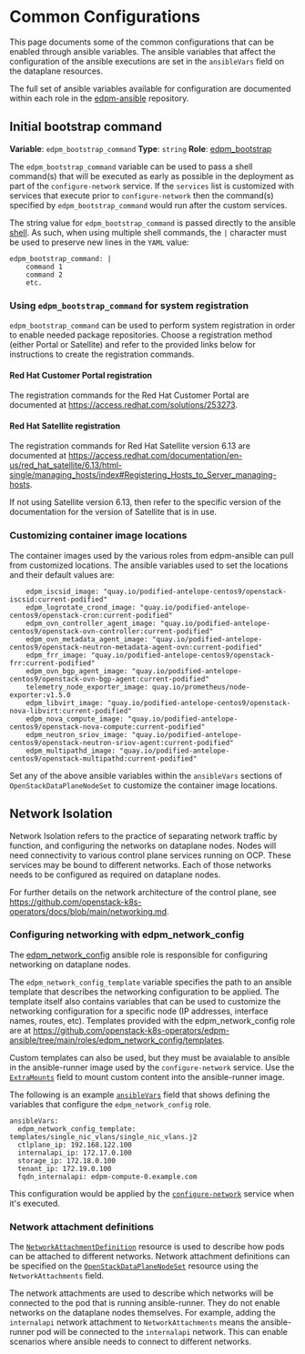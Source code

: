# Common Configurations

This page documents some of the common configurations that can be enabled
through ansible variables.  The ansible variables that affect the configuration
of the ansible executions are set in the `ansibleVars` field on the dataplane
resources.

The full set of ansible variables available for configuration are documented
within each role in the
[edpm-ansible](https://github.com/openstack-k8s-operators/edpm-ansible/tree/main/roles)
repository.

## Initial bootstrap command

**Variable**: `edpm_bootstrap_command`
**Type**: `string`
**Role**: [edpm_bootstrap](https://github.com/openstack-k8s-operators/edpm-ansible/tree/main/roles/edpm_bootstrap)

The `edpm_bootstrap_command` variable can be used to pass a shell command(s) that
will be executed as early as possible in the deployment as part of the
`configure-network` service. If the `services` list is customized with services
that execute prior to `configure-network` then the command(s) specified by
`edpm_bootstrap_command` would run after the custom services.

The string value for `edpm_bootstrap_command` is passed directly to the ansible
[shell](https://docs.ansible.com/ansible/latest/collections/ansible/builtin/shell_module.html).
As such, when using multiple shell commands, the `|` character must be used to
preserve new lines in the `YAML` value:

    edpm_bootstrap_command: |
        command 1
        command 2
        etc.

### Using `edpm_bootstrap_command` for system registration

`edpm_bootstrap_command` can be used to perform system registration in order to
enable needed package repositories. Choose a registration method (either Portal
or Satellite) and refer to the provided links below for instructions to create
the registration commands.

#### Red Hat Customer Portal registration

The registration commands for the Red Hat Customer Portal are documented at
<https://access.redhat.com/solutions/253273>.

#### Red Hat Satellite registration

The registration commands for Red Hat Satellite version 6.13 are documented at
<https://access.redhat.com/documentation/en-us/red_hat_satellite/6.13/html-single/managing_hosts/index#Registering_Hosts_to_Server_managing-hosts>.

If not using Satellite version 6.13, then refer to the specific version of the
documentation for the version of Satellite that is in use.

### Customizing container image locations

The container images used by the various roles from edpm-ansible can pull from
customized locations. The ansible variables used to set the locations and their
default values are:

		edpm_iscsid_image: "quay.io/podified-antelope-centos9/openstack-iscsid:current-podified"
		edpm_logrotate_crond_image: "quay.io/podified-antelope-centos9/openstack-cron:current-podified"
		edpm_ovn_controller_agent_image: "quay.io/podified-antelope-centos9/openstack-ovn-controller:current-podified"
		edpm_ovn_metadata_agent_image: "quay.io/podified-antelope-centos9/openstack-neutron-metadata-agent-ovn:current-podified"
		edpm_frr_image: "quay.io/podified-antelope-centos9/openstack-frr:current-podified"
		edpm_ovn_bgp_agent_image: "quay.io/podified-antelope-centos9/openstack-ovn-bgp-agent:current-podified"
		telemetry_node_exporter_image: quay.io/prometheus/node-exporter:v1.5.0
		edpm_libvirt_image: "quay.io/podified-antelope-centos9/openstack-nova-libvirt:current-podified"
		edpm_nova_compute_image: "quay.io/podified-antelope-centos9/openstack-nova-compute:current-podified"
		edpm_neutron_sriov_image: "quay.io/podified-antelope-centos9/openstack-neutron-sriov-agent:current-podified"
		edpm_multipathd_image: "quay.io/podified-antelope-centos9/openstack-multipathd:current-podified"

Set any of the above ansible variables within the `ansibleVars` sections of
`OpenStackDataPlaneNodeSet` to customize the container image locations.

## Network Isolation

Network Isolation refers to the practice of separating network traffic by
function, and configuring the networks on dataplane nodes. Nodes will need
connectivity to various control plane services running on OCP. These services
may be bound to different networks. Each of those networks needs to be
configured as required on dataplane nodes.

For further details on the network architecture of the control plane, see
<https://github.com/openstack-k8s-operators/docs/blob/main/networking.md>.

### Configuring networking with edpm_network_config

The
[edpm_network_config](https://github.com/openstack-k8s-operators/edpm-ansible/tree/main/roles/edpm_network_config)
ansible role is responsible for configuring networking on dataplane nodes.

The `edpm_network_config_template` variable specifies the path to an ansible
template that describes the networking configuration to be applied. The
template itself also contains variables that can be used to customize the
networking configuration for a specific node (IP addresses, interface names,
routes, etc). Templates provided with the edpm_network_config role are at
<https://github.com/openstack-k8s-operators/edpm-ansible/tree/main/roles/edpm_network_config/templates>.

Custom templates can also be used, but they must be avaialable to ansible in
the ansible-runner image used by the `configure-network` service. Use the
[`ExtraMounts`](../composable_services.md/#using-extramounts) field to mount custom
content into the ansible-runner image.

The following is an example
[`ansibleVars`](openstack_dataplanenodeset.md/#nodesection)
field that shows defining the variables that configure the
`edpm_network_config` role.

    ansibleVars:
      edpm_network_config_template: templates/single_nic_vlans/single_nic_vlans.j2
      ctlplane_ip: 192.168.122.100
      internalapi_ip: 172.17.0.100
      storage_ip: 172.18.0.100
      tenant_ip: 172.19.0.100
      fqdn_internalapi: edpm-compute-0.example.com

This configuration would be applied by the
[`configure-network`](../composable_services.md/#dataplane-operator-provided-services) service when
it's executed.

### Network attachment definitions

The
[`NetworkAttachmentDefinition`](https://github.com/openstack-k8s-operators/docs/blob/main/networking.md#network-attachment-definitions)
resource is used to describe how pods can be attached to different networks.
Network attachment definitions can be specified on the
[`OpenStackDataPlaneNodeSet`](openstack_dataplanenodeset.md) resource using the
`NetworkAttachments` field.

The network attachments are used to describe which networks will be connected
to the pod that is running ansible-runner. They do not enable networks on the
dataplane nodes themselves. For example, adding the `internalapi` network
attachment to `NetworkAttachments` means the ansible-runner pod will be
connected to the `internalapi` network. This can enable scenarios where ansible
needs to connect to different networks.
